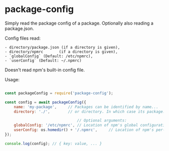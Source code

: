 package-config
==============

Simply read the package config of a package. Optionally also reading a package.json.

Config files read:

    - directory/package.json (if a directory is given),
    - directory/npmrc       (if a directory is given),
    - `globalConfig` (Default: /etc/npmrc),
    - `userConfig` (Default: ~/.npmrc)

Doesn't read npm's built-in config file.

Usage:

```js

const packageConfig = require('package-config');

const config = await packageConfig({
    name: 'my-package',     // Packages can be identified by name...
    directory: './',        // or directory. In which case its package.json and .npmrc will also be read.

                                // Optional arguments:
    globalConfig: '/etc/npmrc', // Location of npm's global configuration
    userConfig: os.homedir() + '/.npmrc',     // Location of npm's per-user configuration
});

console.log(config); // { key: value, ... }

```
